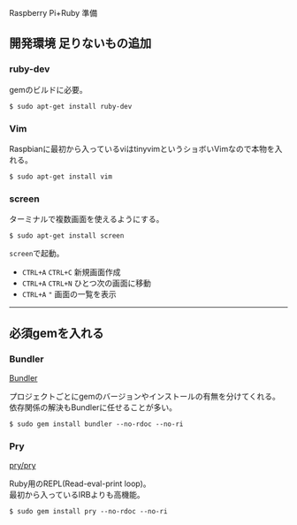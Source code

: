 Raspberry Pi+Ruby 準備

## 開発環境 足りないもの追加

### ruby-dev

gemのビルドに必要。

```
$ sudo apt-get install ruby-dev
```

### Vim

Raspbianに最初から入っているviはtinyvimというショボいVimなので本物を入れる。

```
$ sudo apt-get install vim
```


### screen

ターミナルで複数画面を使えるようにする。

```
$ sudo apt-get install screen
```

``screen``で起動。

* ``CTRL+A`` ``CTRL+C`` 新規画面作成
* ``CTRL+A`` ``CTRL+N`` ひとつ次の画面に移動
* ``CTRL+A`` ``"`` 画面の一覧を表示

---

## 必須gemを入れる

### Bundler

[Bundler](http://bundler.io/)

プロジェクトごとにgemのバージョンやインストールの有無を分けてくれる。  
依存関係の解決もBundlerに任せることが多い。

```
$ sudo gem install bundler --no-rdoc --no-ri
```


### Pry

[pry/pry](https://github.com/pry/pry)

Ruby用のREPL(Read-eval-print loop)。  
最初から入っているIRBよりも高機能。

```
$ sudo gem install pry --no-rdoc --no-ri
```
